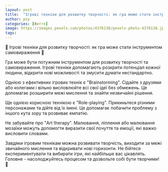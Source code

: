 ```yaml
---
layout: post
title:  "Ігрові техніки для розвитку творчості: як гра може стати інструментом самовираження."
author: psy
categories: [Життя]
image: https://images.pexels.com/photos/4376138/pexels-photo-4376138.jpeg?auto=compress&cs=tinysrgb&fit=crop&h=627&w=1200
tags: 
---
```


🎨 Ігрові техніки для розвитку творчості: як гра може стати інструментом самовираження 🧩

Гра може бути потужним інструментом для розвитку творчості та самовираження. Ігрові техніки допомагають розкрити потенціал кожної людини, відкрити нові можливості та змусити думати нестандартно.

Однією з ефективних ігрових технік є "Brainstorming". Сідайте з друзями або колегами і вільно висловлюйте всі свої ідеї без обмежень. Це допомагає розширити межі мислення та знайти незвичайні рішення.

Ще однією корисною технікою є "Role-playing". Прикиньтеся різними персонажами та дійте від їх імені. Це допомагає побачити проблему з іншого кута зору та розвиває емпатію.

Не забувайте про "Art therapy". Малювання, ліплення або малювання мозаїки можуть допомогти виразити свої почуття та емоції, які важко висловити словами.

Завдяки ігровим технікам можна розвивати творчість, виходити за межі звичайного мислення та відкривати нові горизонти. Не бійтеся експериментувати та вибирати ігри, які найбільше вас цікавлять. Головне - насолоджуйтесь процесом та дозвольте собі бути творчими! 🌟


